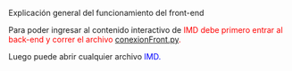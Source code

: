 Explicación general del funcionamiento del front-end

Para poder ingresar al contenido interactivo de <span style="color: red;">IMD<span> debe primero entrar al
back-end y correr el archivo [conexionFront.py](../Back_end/DataBase/conexionFront.py).

Luego puede abrir cualquier archivo <span style="color: blue;">IMD<span>.